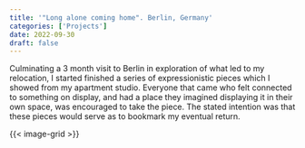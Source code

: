 ```yaml
---
title: '"Long alone coming home". Berlin, Germany'
categories: ['Projects']
date: 2022-09-30
draft: false
---
```


Culminating a 3 month visit to Berlin in exploration of what led to my relocation, I started finished a series of expressionistic pieces which I showed from my apartment studio. Everyone that came who felt connected to something on display, and had a place they imagined displaying it in their own space, was encouraged to take the piece. The stated intention was that these pieces would serve as to bookmark my eventual return.

{{< image-grid >}}
